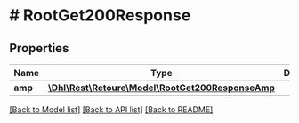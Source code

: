 # # RootGet200Response

## Properties

Name | Type | Description | Notes
------------ | ------------- | ------------- | -------------
**amp** | [**\Dhl\Rest\Retoure\Model\RootGet200ResponseAmp**](RootGet200ResponseAmp.md) |  | [optional]

[[Back to Model list]](../../README.md#models) [[Back to API list]](../../README.md#endpoints) [[Back to README]](../../README.md)
